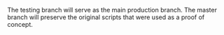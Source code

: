 The testing branch will serve as the main production branch. The master branch will preserve the original scripts that were used as a proof of concept.
